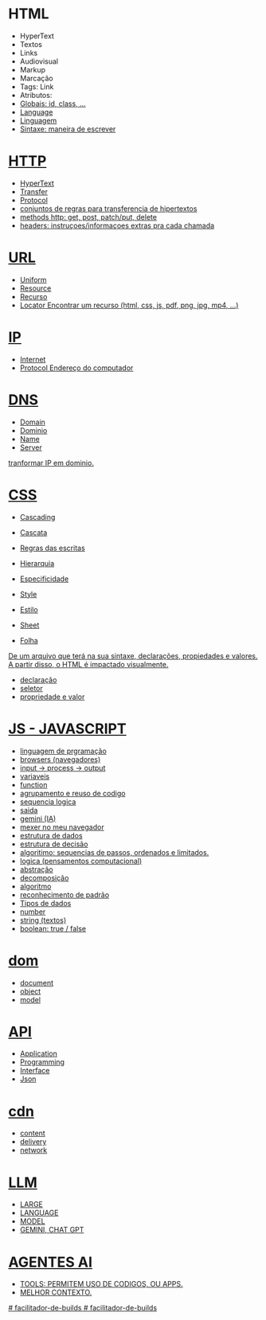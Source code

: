# HTML

- HyperText
 - Textos
 - Links
 - Audiovisual
- Markup
 - Marcação
 - Tags: <a> Link </a>
 - Atributos: <a href="https:rocketseat.com.br">
 - Globais: id, class, ...
- Language
 - Linguagem
 - Sintaxe: maneira de escrever

 # HTTP

- HyperText
- Transfer
- Protocol
 - conjuntos de regras para transferencia de hipertextos 
 - methods http: get, post, patch/put, delete
 - headers: instruçoes/informaçoes extras pra cada chamada

 # URL 

- Uniform
- Resource
 - Recurso
- Locator
Encontrar um recurso (html, css, js, pdf, png, jpg, mp4, ...)


# IP

- Internet 
- Protocol 
Endereço do computador

# DNS 
- Domain
 - Dominio
- Name
- Server 

tranformar IP em dominio.  

# CSS

- Cascading
 - Cascata
 - Regras das escritas
 - Hierarquia
 - Especificidade

- Style
 - Estilo

- Sheet
 - Folha

 De um arquivo que terá na sua sintaxe, declarações, propiedades e valores. A partir disso, o HTML é impactado visualmente.

 - declaração
 - seletor
 - propriedade e valor

# JS - JAVASCRIPT

- linguagem de prgramação
- browsers (navegadores)
- input -> process -> output
- variaveis
- function
 - agrupamento e reuso de codigo
 - sequencia  logica
 - saida
- gemini (IA)
- mexer no  meu navegador
- estrutura de dados
-  estrutura de decisão
- algoritimo: sequencias de passos, ordenados e limitados.
- logica (pensamentos computacional)
 - abstração
 - decomposição
 - algoritmo 
 - reconhecimento de padrão
- Tipos de dados
 - number
 - string (textos)
 - boolean: true / false

# dom
- document
- object
- model

# API
- Application
- Programming
- Interface
-  Json

# cdn 
- content
- delivery
- network

# LLM
- LARGE
- LANGUAGE
- MODEL
- GEMINI, CHAT GPT

# AGENTES AI
- TOOLS: PERMITEM USO DE CODIGOS, OU APPS.
- MELHOR CONTEXTO.


#   f a c i l i t a d o r - d e - b u i l d s  
 #   f a c i l i t a d o r - d e - b u i l d s  
 